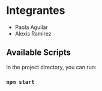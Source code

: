 # Integrantes

- Paola Aguilar
- Alexis Ramirez

## Available Scripts

In the project directory, you can run:

### `npm start`

